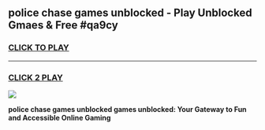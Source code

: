 
## police chase games unblocked - Play Unblocked Gmaes & Free #qa9cy
<h3>
<a href="https://premium.freeplayer.one?title=police_chase_games_unblocked&ref=03M">CLICK TO PLAY</a></h3>
<hr>

<h3>
<a href="https://premium.freeplayer.one?title=police_chase_games_unblocked&ref=03M">CLICK 2 PLAY</a>
  
</h3>

<a href="https://premium.freeplayer.one?title=police_chase_games_unblocked&ref=03M"><img src="https://clearcache.store/games.png"></a>


**police chase games unblocked games unblocked: Your Gateway to Fun and Accessible Online Gaming**
